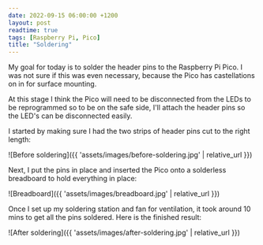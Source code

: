 ```yaml
---
date: 2022-09-15 06:00:00 +1200
layout: post
readtime: true
tags: [Raspberry Pi, Pico]
title: "Soldering"
---
```


My goal for today is to solder the header pins to the Raspberry Pi Pico. I was not sure if this was even necessary, because the Pico has castellations on in for surface mounting.

At this stage I think the Pico will need to be disconnected from the LEDs to be reprogrammed so to be on the safe side, I'll attach the header pins so the LED's can be disconnected easily.

I started by making sure I had the two strips of header pins cut to the right length:

![Before soldering]({{ 'assets/images/before-soldering.jpg' | relative_url }})

Next, I put the pins in place and inserted the Pico onto a solderless breadboard to hold everything in place:

![Breadboard]({{ 'assets/images/breadboard.jpg' | relative_url }})

Once I set up my soldering station and fan for ventilation, it took around 10 mins to get all the pins soldered. Here is the finished result:

![After soldering]({{ 'assets/images/after-soldering.jpg' | relative_url }})
